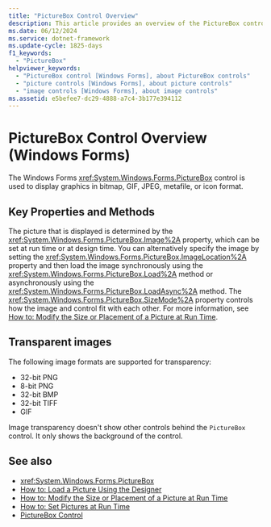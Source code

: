 ```yaml
---
title: "PictureBox Control Overview"
description: This article provides an overview of the PictureBox control in Windows Forms, which is used to display graphics in bitmap, GIF, JPEG, metafile, or icon format.
ms.date: 06/12/2024
ms.service: dotnet-framework
ms.update-cycle: 1825-days
f1_keywords:
  - "PictureBox"
helpviewer_keywords:
  - "PictureBox control [Windows Forms], about PictureBox controls"
  - "picture controls [Windows Forms], about picture controls"
  - "image controls [Windows Forms], about image controls"
ms.assetid: e5befee7-dc29-4888-a7c4-3b177e394112
---
```

# PictureBox Control Overview (Windows Forms)

The Windows Forms <xref:System.Windows.Forms.PictureBox> control is used to display graphics in bitmap, GIF, JPEG, metafile, or icon format.

## Key Properties and Methods

The picture that is displayed is determined by the <xref:System.Windows.Forms.PictureBox.Image%2A> property, which can be set at run time or at design time. You can alternatively specify the image by setting the <xref:System.Windows.Forms.PictureBox.ImageLocation%2A> property and then load the image synchronously using the <xref:System.Windows.Forms.PictureBox.Load%2A> method or asynchronously using the <xref:System.Windows.Forms.PictureBox.LoadAsync%2A> method. The <xref:System.Windows.Forms.PictureBox.SizeMode%2A> property controls how the image and control fit with each other. For more information, see [How to: Modify the Size or Placement of a Picture at Run Time](how-to-modify-the-size-or-placement-of-a-picture-at-run-time-windows-forms.md).

## Transparent images

The following image formats are supported for transparency:

- 32-bit PNG
- 8-bit PNG
- 32-bit BMP
- 32-bit TIFF
- GIF

Image transparency doesn't show other controls behind the `PictureBox` control. It only shows the background of the control.

## See also

- <xref:System.Windows.Forms.PictureBox>
- [How to: Load a Picture Using the Designer](how-to-load-a-picture-using-the-designer-windows-forms.md)
- [How to: Modify the Size or Placement of a Picture at Run Time](how-to-modify-the-size-or-placement-of-a-picture-at-run-time-windows-forms.md)
- [How to: Set Pictures at Run Time](how-to-set-pictures-at-run-time-windows-forms.md)
- [PictureBox Control](picturebox-control-windows-forms.md)
